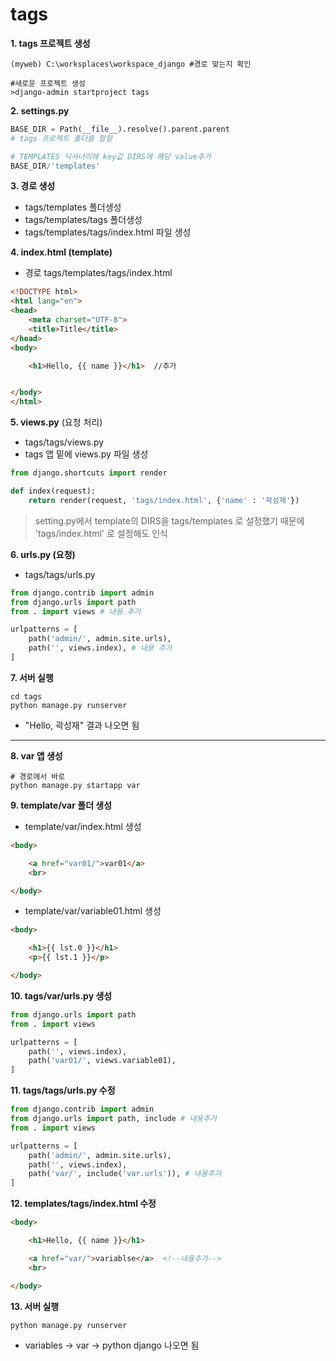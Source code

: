 # tags



**1. tags 프로젝트 생성**

```terminal
(myweb) C:\worksplaces\workspace_django #경로 맞는지 확인

#새로운 프로젝트 생성
>django-admin startproject tags
```



**2. settings.py**

```python
BASE_DIR = Path(__file__).resolve().parent.parent
# tags 프로젝트 폴더를 말함 

# TEMPLATES 딕셔너리에 key값 DIRS에 해당 value추가 
BASE_DIR/'templates'
```



**3. 경로 생성**

- tags/templates 폴더생성
- tags/templates/tags 폴더생성
- tags/templates/tags/index.html 파일 생성



**4. index.html (template)**

- 경로 tags/templates/tags/index.html 

```html
<!DOCTYPE html>
<html lang="en">
<head>
    <meta charset="UTF-8">
    <title>Title</title>
</head>
<body>

    <h1>Hello, {{ name }}</h1>  //추가


</body>
</html>
```



**5. views.py** (요청 처리)

- tags/tags/views.py
- tags 앱 밑에 views.py 파일 생성 

```python
from django.shortcuts import render

def index(request):
    return render(request, 'tags/index.html', {'name' : '곽성재'})
```

> setting.py에서 template의 DIRS을 tags/templates 로 
> 설정했기 때문에 'tags/index.html'  로 설정해도 인식





**6. urls.py (요청)**

- tags/tags/urls.py

```python
from django.contrib import admin
from django.urls import path
from . import views # 내용 추가

urlpatterns = [
    path('admin/', admin.site.urls),
    path('', views.index), # 내용 추가
]
```



**7. 서버 실행**

```terminal
cd tags
python manage.py runserver
```

- "Hello, 곽성재" 결과 나오면 됨



------



**8. var 앱 생성**

```terminal
# 경로에서 바로
python manage.py startapp var
```



**9. template/var 폴더 생성**

-  template/var/index.html 생성

```html
<body>

    <a href="var01/">var01</a>
    <br>

</body>
```

- template/var/variable01.html 생성

```html
<body>

    <h1>{{ lst.0 }}</h1>
    <p>{{ lst.1 }}</p>

</body>
```



**10. tags/var/urls.py 생성**

```python
from django.urls import path
from . import views

urlpatterns = [
    path('', views.index),
    path('var01/', views.variable01),
]
```



**11. tags/tags/urls.py 수정**

```python
from django.contrib import admin
from django.urls import path, include # 내용추가
from . import views

urlpatterns = [
    path('admin/', admin.site.urls),
    path('', views.index),
    path('var/', include('var.urls')), # 내용추가
]
```



**12. templates/tags/index.html 수정**

```html
<body>

    <h1>Hello, {{ name }}</h1>

    <a href="var/">variablse</a>  <!--내용추가-->
    <br>

</body>
```



**13. 서버 실행**

```terminal
python manage.py runserver
```

- variables -> var -> python django 나오면 됨



